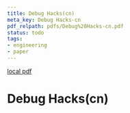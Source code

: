 ```yaml
---
title: Debug Hacks(cn)
meta_key: Debug Hacks-cn
pdf_relpath: pdfs/Debug%20Hacks-cn.pdf
status: todo
tags:
- engineering
- paper
---
```


[local pdf](../../../pdfs/Debug%20Hacks-cn.pdf)

# Debug Hacks(cn)
